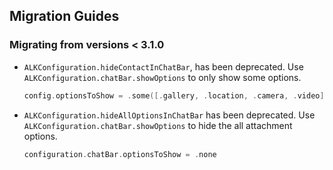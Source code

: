 ## Migration Guides

### Migrating from versions < 3.1.0

- `ALKConfiguration.hideContactInChatBar`, has been deprecated. Use `ALKConfiguration.chatBar.showOptions` to only show some options.

    ```swift
    config.optionsToShow = .some([.gallery, .location, .camera, .video])
    ```
- `ALKConfiguration.hideAllOptionsInChatBar` has been deprecated. Use `ALKConfiguration.chatBar.showOptions` to hide the all attachment options.

    ```swift
    configuration.chatBar.optionsToShow = .none
    ```